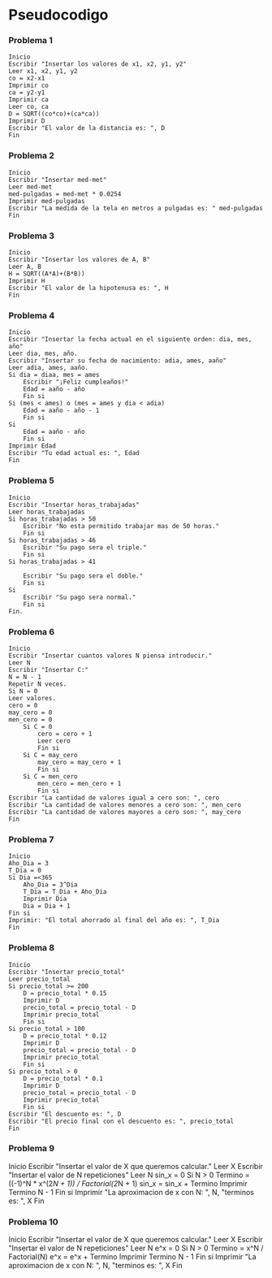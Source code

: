 # Pseudocodigo

### Problema 1

```
Inicio
Escribir "Insertar los valores de x1, x2, y1, y2"
Leer x1, x2, y1, y2
co = x2-x1
Imprimir co
ca = y2-y1
Imprimir ca
Leer co, ca
D = SQRT((co*co)+(ca*ca))
Imprimir D
Escribir "El valor de la distancia es: ", D
Fin
```

### Problema 2

```
Inicio
Escribir "Insertar med-met"
Leer med-met
med-pulgadas = med-met * 0.0254
Imprimir med-pulgadas
Escribir "La medida de la tela en metros a pulgadas es: " med-pulgadas
Fin
```

### Problema 3

```
Inicio
Escribir "Insertar los valores de A, B"
Leer A, B
H = SQRT((A*A)+(B*B))
Imprimir H
Escribir "El valor de la hipotenusa es: ", H
Fin
```

### Problema 4

```
Inicio
Escribir "Insertar la fecha actual en el siguiente orden: dia, mes, año"
Leer dia, mes, año.
Escribir "Insertar su fecha de nacimiento: adia, ames, aaño"
Leer adia, ames, aaño.
Si dia = diaa, mes = ames
    Escribir "¡Feliz cumpleaños!"
    Edad = aaño - año
    Fin si
Si (mes < ames) o (mes = ames y dia < adia)
    Edad = aaño - año - 1
    Fin si
Si
    Edad = aaño - año
    Fin si
Imprimir Edad
Escribir "Tu edad actual es: ", Edad
Fin
```

### Problema 5

```
Inicio
Escribir "Insertar horas_trabajadas"
Leer horas_trabajadas
Si horas_trabajadas > 50
    Escribir "No esta permitido trabajar mas de 50 horas."
    Fin si
Si horas_trabajadas > 46
    Escribir "Su pago sera el triple."
    Fin si
Si horas_trabajadas > 41

    Escribir "Su pago sera el doble."
    Fin si
Si
    Escribir "Su pago sera normal."
    Fin si
Fin.
```

### Problema 6

```
Inicio
Escribir "Insertar cuantos valores N piensa introducir."
Leer N
Escribir "Insertar C:"
N = N - 1
Repetir N veces.
Si N = 0
Leer valores.
cero = 0
may_cero = 0
men_cero = 0
    Si C = 0
        cero = cero + 1
        Leer cero
        Fin si
    Si C = may_cero 
        may_cero = may_cero + 1
        Fin si
    Si C = men_cero
        men_cero = men_cero + 1
        Fin si
Escribir "La cantidad de valores igual a cero son: ", cero
Escribir "La cantidad de valores menores a cero son: ", men_cero
Escribir "La cantidad de valores mayores a cero son: ", may_cero
Fin
```

### Problema 7

```
Inicio
Aho_Dia = 3
T_Dia = 0
Si Dia =<365
    Aho_Dia = 3^Dia 
    T_Dia = T_Dia + Aho_Dia
    Imprimir Dia
    Dia = Dia + 1
Fin si
Imprimir: "El total ahorrado al final del año es: ", T_Dia    
Fin
```

### Problema 8

```
Inicio
Escribir "Insertar precio_total"
Leer precio_total
Si precio_total >= 200
    D = precio_total * 0.15
    Imprimir D
    precio_total = precio_total - D
    Imprimir precio_total
    Fin si
Si precio_total > 100
    D = precio_total * 0.12
    Imprimir D
    precio_total = precio_total - D
    Imprimir precio_total
    Fin si
Si precio_total > 0
    D = precio_total * 0.1
    Imprimir D
    precio_total = precio_total - D
    Imprimir precio_total
    Fin si
Escribir "El descuento es: ", D
Escribir "El precio final con el descuento es: ", precio_total
Fin
```

### Problema 9

Inicio
Escribir "Insertar el valor de X que queremos calcular."
Leer X
Escribir "Insertar el valor de N repeticiones"
Leer N
sin_x = 0
Si N > 0
    Termino = ((-1)^N * x^(2*N + 1)) / Factorial(2*N + 1)
    sin_x = sin_x + Termino
    Imprimir Termino
    N - 1
Fin si 
Imprimir "La aproximacion de x con N: ", N, "terminos es: ", X 
Fin

### Problema 10

Inicio
Escribir "Insertar el valor de X que queremos calcular."
Leer X
Escribir "Insertar el valor de N repeticiones"
Leer N
e^x = 0
Si N > 0
    Termino = x^N / Factorial(N)
    e^x = e^x + Termino
    Imprimir Termino
    N - 1 
Fin si 
Imprimir "La aproximacion de x con N: ", N, "terminos es: ", X 
Fin